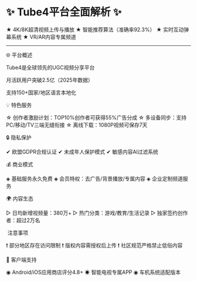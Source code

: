 # ✨ Tube4平台全面解析 ✨


★ 4K/8K超清视频上传与播放 ★ 智能推荐算法（准确率92.3%） ★ 实时互动弹幕系统 ★ VR/AR内容专属频道

---


🌐 平台概述



Tube4是全球领先的UGC视频分享平台



月活跃用户突破2.5亿（2025年数据）



支持150+国家/地区语言本地化


💡 特色服务

☆ 创作者激励计划：TOP10%创作者可获得55%广告分成 ☆ 多设备同步：支持PC/移动/TV三端无缝衔接 ☆ 离线下载：1080P视频可保存7天

🔒 隐私保护

✔ 欧盟GDPR合规认证 ✔ 未成年人保护模式 ✔ 敏感内容AI过滤系统

💰 商业模式

◈ 基础服务永久免费 ◈ 会员特权：去广告/背景播放/专属内容 ◈ 企业定制频道服务

🌍 内容生态

▷ 日均新增视频量：380万+ ▷ 热门分类：游戏/教育/生活记录 ▷ 独家签约创作者：超过2万名

️ 注意事项

❗ 部分地区存在访问限制 ❗ 版权内容需授权后上传 ❗ 社区规范严格禁止低俗内容

📱 客户端支持

◉ Android/iOS应用商店评分4.8+ ◉ 智能电视专属APP ◉ 车机系统适配版本
